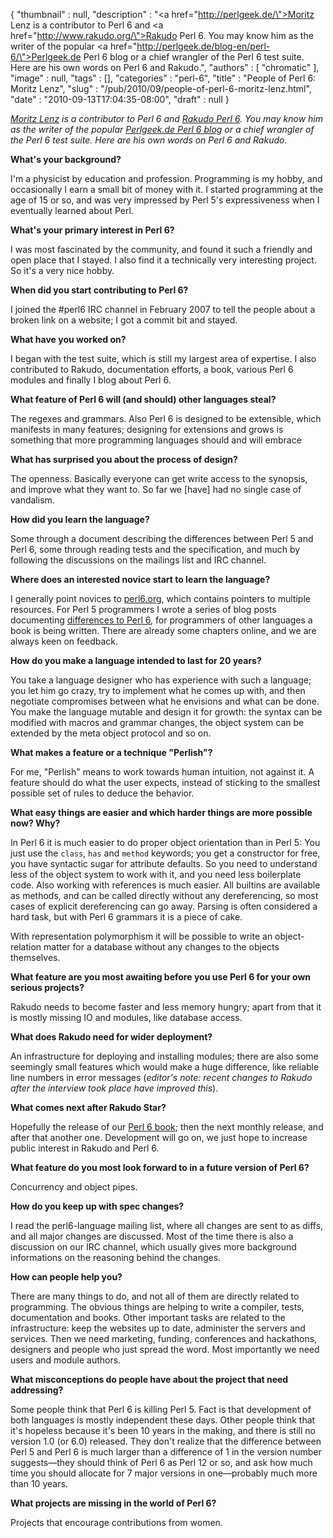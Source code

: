 {
   "thumbnail" : null,
   "description" : "<a href=\"http://perlgeek.de/\">Moritz Lenz</a> is a contributor to Perl 6 and <a href=\"http://www.rakudo.org/\">Rakudo Perl 6</a>.  You may know him as the writer of the popular <a href=\"http://perlgeek.de/blog-en/perl-6/\">Perlgeek.de Perl 6 blog</a> or a chief wrangler of the Perl 6 test suite.  Here are his own words on Perl 6 and Rakudo.",
   "authors" : [
      "chromatic"
   ],
   "image" : null,
   "tags" : [],
   "categories" : "perl-6",
   "title" : "People of Perl 6: Moritz Lenz",
   "slug" : "/pub/2010/09/people-of-perl-6-moritz-lenz.html",
   "date" : "2010-09-13T17:04:35-08:00",
   "draft" : null
}





*[Moritz Lenz](http://perlgeek.de/) is a contributor to Perl 6 and
[Rakudo Perl 6](http://www.rakudo.org/). You may know him as the writer
of the popular [Perlgeek.de Perl 6
blog](http://perlgeek.de/blog-en/perl-6/) or a chief wrangler of the
Perl 6 test suite. Here are his own words on Perl 6 and Rakudo.*

**What's your background?**

I'm a physicist by education and profession. Programming is my hobby,
and occasionally I earn a small bit of money with it. I started
programming at the age of 15 or so, and was very impressed by Perl 5's
expressiveness when I eventually learned about Perl.

**What's your primary interest in Perl 6?**

I was most fascinated by the community, and found it such a friendly and
open place that I stayed. I also find it a technically very interesting
project. So it's a very nice hobby.

**When did you start contributing to Perl 6?**

I joined the \#perl6 IRC channel in February 2007 to tell the people
about a broken link on a website; I got a commit bit and stayed.

**What have you worked on?**

I began with the test suite, which is still my largest area of
expertise. I also contributed to Rakudo, documentation efforts, a book,
various Perl 6 modules and finally I blog about Perl 6.

**What feature of Perl 6 will (and should) other languages steal?**

The regexes and grammars. Also Perl 6 is designed to be extensible,
which manifests in many features; designing for extensions and grows is
something that more programming languages should and will embrace

**What has surprised you about the process of design?**

The openness. Basically everyone can get write access to the synopsis,
and improve what they want to. So far we \[have\] had no single case of
vandalism.

**How did you learn the language?**

Some through a document describing the differences between Perl 5 and
Perl 6, some through reading tests and the specification, and much by
following the discussions on the mailings list and IRC channel.

**Where does an interested novice start to learn the language?**

I generally point novices to [perl6.org](http://perl6.org/), which
contains pointers to multiple resources. For Perl 5 programmers I wrote
a series of blog posts documenting [differences to Perl
6](http://perlgeek.de/blog-en/perl-5-to-6/), for programmers of other
languages a book is being written. There are already some chapters
online, and we are always keen on feedback.

**How do you make a language intended to last for 20 years?**

You take a language designer who has experience with such a language;
you let him go crazy, try to implement what he comes up with, and then
negotiate compromises between what he envisions and what can be done.
You make the language mutable and design it for growth: the syntax can
be modified with macros and grammar changes, the object system can be
extended by the meta object protocol and so on.

**What makes a feature or a technique "Perlish"?**

For me, "Perlish" means to work towards human intuition, not against it.
A feature should do what the user expects, instead of sticking to the
smallest possible set of rules to deduce the behavior.

**What easy things are easier and which harder things are more possible
now? Why?**

In Perl 6 it is much easier to do proper object orientation than in Perl
5: You just use the `class`, `has` and `method` keywords; you get a
constructor for free, you have syntactic sugar for attribute defaults.
So you need to understand less of the object system to work with it, and
you need less boilerplate code. Also working with references is much
easier. All builtins are available as methods, and can be called
directly without any dereferencing, so most cases of explicit
dereferencing can go away. Parsing is often considered a hard task, but
with Perl 6 grammars it is a piece of cake.

With representation polymorphism it will be possible to write an
object-relation matter for a database without any changes to the objects
themselves.

**What feature are you most awaiting before you use Perl 6 for your own
serious projects?**

Rakudo needs to become faster and less memory hungry; apart from that it
is mostly missing IO and modules, like database access.

**What does Rakudo need for wider deployment?**

An infrastructure for deploying and installing modules; there are also
some seemingly small features which would make a huge difference, like
reliable line numbers in error messages (*editor's note: recent changes
to Rakudo after the interview took place have improved this*).

**What comes next after Rakudo Star?**

Hopefully the release of our [Perl 6
book](http://github.com/perl6/book); then the next monthly release, and
after that another one. Development will go on, we just hope to increase
public interest in Rakudo and Perl 6.

**What feature do you most look forward to in a future version of Perl
6?**

Concurrency and object pipes.

**How do you keep up with spec changes?**

I read the perl6-language mailing list, where all changes are sent to as
diffs, and all major changes are discussed. Most of the time there is
also a discussion on our IRC channel, which usually gives more
background informations on the reasoning behind the changes.

**How can people help you?**

There are many things to do, and not all of them are directly related to
programming. The obvious things are helping to write a compiler, tests,
documentation and books. Other important tasks are related to the
infrastructure: keep the websites up to date, administer the servers and
services. Then we need marketing, funding, conferences and hackathons,
designers and people who just spread the word. Most importantly we need
users and module authors.

**What misconceptions do people have about the project that need
addressing?**

Some people think that Perl 6 is killing Perl 5. Fact is that
development of both languages is mostly independent these days. Other
people think that it's hopeless because it's been 10 years in the
making, and there is still no version 1.0 (or 6.0) released. They don't
realize that the difference between Perl 5 and Perl 6 is much larger
than a difference of 1 in the version number suggests—they should think
of Perl 6 as Perl 12 or so, and ask how much time you should allocate
for 7 major versions in one—probably much more than 10 years.

**What projects are missing in the world of Perl 6?**

Projects that encourage contributions from women.


